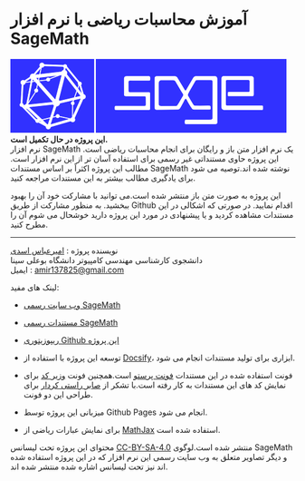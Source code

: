 # آموزش محاسبات ریاضی با نرم افزار SageMath

![SageMath Logo](images/sage_logo.png)  
**این پروژه در حال تکمیل است.**  
نرم افزار SageMath یک نرم افزار متن باز و رایگان برای انجام محاسبات ریاضی است.
این پروژه حاوی مستنداتی غیر رسمی برای استفاده آسان تر از این نرم افزار است.
مطالب این پروژه اکثراً بر اساس مستندات SageMath نوشته شده اند.توصیه می شود برای یادگیری مطالب بیشتر به این مستندات مراجعه کنید.

این پروژه به صورت متن باز منتشر شده است.می توانید با مشارکت خود آن را بهبود ببخشید. به منظور مشارکت از طریق Github اقدام نمایید.
در صورتی که اشکالی در این مستندات مشاهده کردید و یا پیشنهادی در مورد این پروژه دارید خوشحال می شوم آن را مطرح کنید.

---

نویسنده پروژه : [امیرعباس اسدی](https://github.com/amirabbasasadi/)  
دانشجوی کارشناسی مهندسی کامپیوتر دانشگاه بوعلی سینا  
ایمیل : amir137825@gmail.com

لینک های مفید:
- [وب سایت رسمی SageMath](http://sagemath.org/)
- [مستندات رسمی SageMath](http://doc.sagemath.org/)
- [ریپوزیتوری Github این پروژه](https://github.com/amirabbasasadi/sagemath-tutorials/)


- توسعه این پروژه با استفاده از [Docsify](https://github.com/QingWei-Li/docsify/)، ابزاری برای تولید مستندات انجام می شود.
- فونت استفاده شده در این مستندات [فونت پرستو](http://rastikerdar.github.io/parastoo-font/) است.همچنین فونت [وزیر کد](https://rastikerdar.github.io/vazir-code-font/) برای نمایش کد های این مستندات به کار رفته است.با تشکر از [صابر راستی کردار](https://rastikerdar.github.io) برای طراحی این دو فونت.
- میزبانی این پروژه توسط Github Pages انجام می شود.
- برای نمایش عبارات ریاضی از [MathJax](https://www.mathjax.org/) استفاده شده است.

محتوای این پروژه تحت لیسانس [CC-BY-SA-4.0](https://creativecommons.org/licenses/by-sa/4.0/) منتشر شده است.لوگوی SageMath و دیگر تصاویر متعلق به وب سایت رسمی این نرم افزار که در این پروژه استفاده شده اند نیز تحت لیسانس اشاره شده منتشر شده اند.
